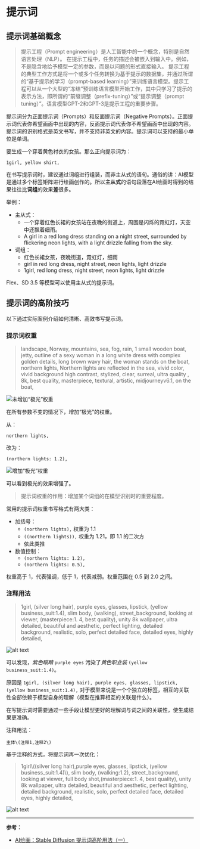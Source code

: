 # 提示词

## 提示词基础概念

> 提示工程（Prompt engineering）是人工智能中的一个概念，特别是自然语言处理（NLP）。 在提示工程中，任务的描述会被嵌入到输入中。例如，不是隐含地给予模型一定的参数，而是以问题的形式直接输入。 提示工程的典型工作方式是将一个或多个任务转换为基于提示的数据集，并通过所谓的“基于提示的学习（prompt-based learning）”来训练语言模型。提示工程可以从一个大型的“冻结”预训练语言模型开始工作，其中只学习了提示的表示方法，即所谓的“前缀调整（prefix-tuning）”或“提示调整（prompt tuning）”。语言模型GPT-2和GPT-3是提示工程的重要步骤。

提示词分为正面提示词（Prompts）和反面提示词（Negative Prompts）。正面提示词代表你希望画面中出现的内容，反面提示词代表你不希望画面中出现的内容。 提示词的识别格式是英文书写，并不支持非英文的内容。提示词可以支持的最小单位是单词。

要生成一个穿着黄色衬衣的女孩。那么正向提示词为：

```prompt
1girl, yellow shirt,
```

在书写提示词时，建议通过词组进行组装，而非主从式的语句。通俗的讲：AI模型是通过多个标签矩阵进行绘画创作的。所以**主从式**的语句段落在AI绘画时得到的结果往往比**词组**的效果**差**很多。

举例：

- 主从式：
  - 一个穿着红色长裙的女孩站在夜晚的街道上，周围是闪烁的霓虹灯，天空中还飘着细雨。
  - A girl in a red long dress standing on a night street, surrounded by flickering neon lights, with a light drizzle falling from the sky.
- 词组：
  - 红色长裙女孩，夜晚街道，霓虹灯，细雨
  - girl in red long dress, night street, neon lights, light drizzle
  - 1girl, red long dress, night street, neon lights, light drizzle

Flex、SD 3.5 等模型可以使用主从式的提示词。

## 提示词的高阶技巧

以下通过实际案例介绍如何清晰、高效书写提示词。

### 提示词权重

> landscape, Norway, mountains, sea, fog, rain, 1 small wooden boat, jetty, outline of a sexy woman in a long white dress with complex golden details, long brown wavy hair, the woman stands on the boat, northern lights, Northern lights are reflected in the sea, vivid color, vivid background high contrast, stylized, clear, surreal, ultra quality , 8k, best quality, masterpiece, textural, artistic, midjourneyv6.1, on the boat,

![未增加“极光”权重](tex/ComfyUI_00044_.png) 

在所有参数不变的情况下，增加“极光”的权重。

从：

```prompt
northern lights,
```

改为：

```prompt
(northern lights: 1.2),
```

![增加“极光”权重](tex/ComfyUI_00046_.png)

可以看到极光的效果增强了。

> 提示词权重的作用：增加某个词组的在模型识别时的重要程度。

常用的提示词权重书写格式有两大类：

- 加括号：
  - `(northern lights),` 权重为 1.1
  - `((northern lights)),` 权重为 1.21，即 1.1 的二次方
  - 依此类推
- 数值控制：
  - `(northern lights: 1.2),`
  - `(northern lights: 0.5),`

权重高于 1，代表强调，低于 1，代表减弱。权重范围在 0.5 到 2.0 之间。

### 注释用法

> 1girl, (silver long hair), purple eyes, glasses, lipstick, (yellow business_suit:1.4), slim body, (walking), street_background, looking at viewer, (masterpiece:1. 4, best quality), unity 8k wallpaper, ultra detailed, beautiful and aesthetic, perfect lighting, detailed background, realistic, solo, perfect detailed face, detailed eyes, highly detailed,

![alt text](tex/ComfyUI_00051_.png)

可以发现，*紫色眼睛* `purple eyes` 污染了*黄色职业装* `(yellow business_suit:1.4)`。

原因是 `1girl, (silver long hair), purple eyes, glasses, lipstick, (yellow business_suit:1.4),` 对于模型来说是一个个独立的标签，相互的关联性全部依赖于模型自身的理解（模型在推算相互的关联是什么）。

在写提示词时需要通过一些手段让模型更好的理解词与词之间的关联性，使生成结果更准确。

注释用法：

```prompt
主体\(注释1,注释2\)
```

基于注释的方式，将提示词再一次优化：

> 1girl\\((silver long hair),purple eyes, glasses, lipstick, (yellow business_suit:1.4)\\), slim body, (walking:1.2), street_background, looking at viewer, full body shot,(masterpiece:1. 4, best quality), unity 8k wallpaper, ultra detailed, beautiful and aesthetic, perfect lighting, detailed background, realistic, solo, perfect detailed face, detailed eyes, highly detailed,

![alt text](tex/ComfyUI_00053_.png)

---

**参考：**

- [AI绘画：Stable Diffusion 提示词高阶用法（一）](https://zhuanlan.zhihu.com/p/645769166)